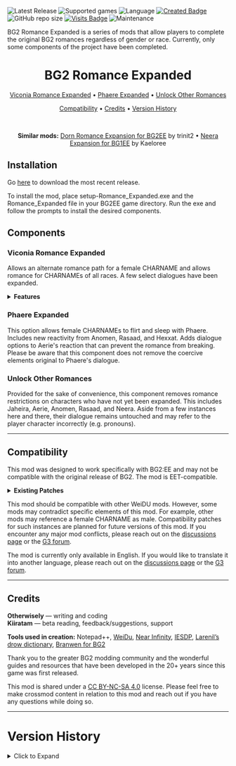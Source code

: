 ![Latest Release](https://img.shields.io/github/v/release/Otherwisely/BG2-Romance-Expanded?include_prereleases&color=darkred)
![Supported games](https://img.shields.io/static/v1?label=supported%20games&message=BG2%3AEE%20%7C%20EET&color=dodgerblue)
![Language](https://img.shields.io/static/v1?label=language&message=English&color=gold)
[![Created Badge](https://badges.pufler.dev/created/Otherwisely/BG2-Romance-Expanded)](https://badges.pufler.dev)
![GitHub repo size](https://img.shields.io/github/repo-size/Otherwisely/BG2-Romance-Expanded)
[![Visits Badge](https://badges.pufler.dev/visits/Otherwisely/BG2-Romance-Expanded?color=cyan)](https://badges.pufler.dev) 
![Maintenance](https://img.shields.io/static/v1?label=maintained%3F&message=yes&color=greenlight)

BG2 Romance Expanded is a series of mods that allow players to complete the original BG2 romances regardless of gender or race. Currently, only some components of the project have been completed.

<h1 align="center">BG2 Romance Expanded</h1>
<p align="center"> <a href=https://github.com/Otherwisely/BG2-Romance-Expanded#viconia-romance-expanded>Viconia Romance Expanded</a> • <a href=https://github.com/Otherwisely/BG2-Romance-Expanded#phaere-expanded>Phaere Expanded</a> • <a href=https://github.com/Otherwisely/BG2-Romance-Expanded#unlock-other-romances>Unlock Other Romances</a></p>
 
<p align="center"><a href=https://github.com/Otherwisely/BG2-Romance-Expanded#compatibility>Compatibility</a> • <a href=https://github.com/Otherwisely/BG2-Romance-Expanded#credits>Credits</a> • <a href="https://github.com/Otherwisely/BG2-Romance-Expanded?tab=readme-ov-file#version-history">Version History</a></p><br>

<p align="center"><b>Similar mods:</b> <a href="https://github.com/trinit2/Bg2Dorn">Dorn Romance Expansion for BG2EE</a> by trinit2 • <a href="http://www.shsforums.net/files/file/1022-neera-expansion/">Neera Expansion for BG1EE</a> by Kaeloree</p>

## Installation
Go [here](https://github.com/Otherwisely/BG2-Romance-Expanded/releases/) to download the most recent release.

To install the mod, place setup-Romance_Expanded.exe and the Romance_Expanded file in your BG2EE game directory. Run the exe and follow the prompts to install the desired components.

## Components
### Viconia Romance Expanded
Allows an alternate romance path for a female CHARNAME and allows romance for CHARNAMEs of all races. A few select dialogues have been expanded.

<details><summary><b>Features</b></summary>
<ul>
  <li>F/F Romance that does not require sexual acts, making it ace-friendly.</li>
  <li>New romance conflicts and interjections for Anomen, Rasaad, and Hexxat.</li>
  <li>Existing romance conflicts were written or modified to support same-sex romances with Anomen, Rasaad, Jaheira, and Aerie.</li>
  <li>Improved and expanded dialogue for both genders.</li>
    <ul>
    <li>LT7: Viconia’s compliment is reflective of CHARNAME’s stats.</li>
    <li>LT13: The events of SOD are acknowledged. The player may also have a more personalized discussion of how Viconia views CHARNAME’s race. Relatedly, LT31 has Viconia say she "likely" worshipped Lolth longer than CHARNAME has been alive in order to account for longer-lived races.</li>
    <li>LT33: The dialogue option stating that Viconia mentioned her brother will only appear if she actually mentioned her brother.</li>
    <li>LT37: Dialogue referencing Viconia's story about the baby will change to reflect if she actually told the story.</li>
    <li>LT55: CHARNAME can share more specific coming-of-age moments with Viconia. Imoen may interject if present.</li>
    <li>LT57: Viconia’s dialogue will reflect the current state of the plot, including whether or not Imoen has been rescued and if Bodhi is still alive.</li>
    <li>LT59: When discussing the future, the player can now bring up their stronghold (if any) and Viconia will react accordingly.</li>
    <li>Romance support for all races (with a few special changes for a half-elf).</li></ul>
  <li>A few minor grammar, spelling, and miscellaneous corrections.</li>
</ul></details>

### Phaere Expanded
This option allows female CHARNAMEs to flirt and sleep with Phaere. Includes new reactivity from Anomen, Rasaad, and Hexxat. Adds dialogue options to Aerie's reaction that can prevent the romance from breaking. Please be aware that this component does not remove the coercive elements original to Phaere's dialogue.

### Unlock Other Romances
Provided for the sake of convenience, this component removes romance restrictions on characters who have not yet been expanded. This includes Jaheira, Aerie, Anomen, Rasaad, and Neera. Aside from a few instances here and there, their dialogue remains untouched and may refer to the player character incorrectly (e.g. pronouns).

***

## Compatibility
This mod was designed to work specifically with BG2:EE and may not be compatible with the original release of BG2. The mod is EET-compatible.

<details><summary><b>Existing Patches</b></summary>
 The following mods have had patches built into Romance Expanded. To take advantage of these patches, install Romance Expanded <i>after</i> the mods listed below.
 <ul><li><a href="https://downloads.weaselmods.net/download/will-of-the-wisps/">Will of the Wisps</a>: Shaman stronghold can be discussed in LT59.</li>
  <li><a href="https://www.pocketplane.net/unfinished-business/">Unfinished Business</a>: If using the Pai'na component, Viconia may address Pai'na more politely.</li>
  <li><a href="http://www.shsforums.net/forum/555-viconia-friendship/">Viconia Friendship</a>: Viconia's friendship path will no longer start during an F/F romance. It will instead start after a breakup, as intended. This prevents duplicate dialogues from triggering.</li>
  <li><a href="http://www.shsforums.net/forum/530-iep-extended-banters/">IEP Extended Banters</a>: The Korgan-Viconia banter now reflects whether Viconia is in a relationship with a female character. Two Jaheira-Viconia banters may change if Viconia has promised to be more respectful of half-elves.</li>
 </ul></ul></details>

This mod should be compatible with other WeiDU mods. However, some mods may contradict specific elements of this mod. For example, other mods may reference a female CHARNAME as male. Compatibility patches for such instances are planned for future versions of this mod. If you encounter any major mod conflicts, please reach out on the [discussions page](https://github.com/Otherwisely/BG2-Romance-Expanded/discussions) or the [G3 forum](https://www.gibberlings3.net/forums/topic/37854-viconia-romance-expanded-for-bg2ee-phaere-expanded/).

The mod is currently only available in English. If you would like to translate it into another language, please reach out on the [discussions page](https://github.com/Otherwisely/BG2-Romance-Expanded/discussions) or the [G3 forum](https://www.gibberlings3.net/forums/topic/37854-viconia-romance-expanded-for-bg2ee-phaere-expanded/).

***

## Credits
<b>Otherwisely</b> — writing and coding<br>
<b>Kiiratam</b> — beta reading, feedback/suggestions, support

<b>Tools used in creation:</b> Notepad++, [WeiDu](https://weidu.org/main.html#weidu), [Near Infinity](https://github.com/NearInfinityBrowser/NearInfinity/wiki), [IESDP](https://gibberlings3.github.io/iesdp/index.htm), [Larenil’s drow dictionary](https://tuelean.redbrick.dcu.ie/Junk/Drow-Dictionary.pdf), [Branwen for BG2](https://github.com/Pocket-Plane-Group/Branwen_for_BGII)

Thank you to the greater BG2 modding community and the wonderful guides and resources that have been developed in the 20+ years since this game was first released.

This mod is shared under a <a href="https://creativecommons.org/licenses/by-nc-sa/4.0/">CC BY-NC-SA 4.0</a> license. Please feel free to make crossmod content in relation to this mod and reach out if you have any questions while doing so.

***

# Version History
<details><summary>Click to Expand</summary>
 <b>v1.0.3</b> - fixed a handful of gender tags
 
 <b>v1.0.2</b>
<ul><li>Compatibility patch for IEP Banters</li>
<li>Immutability/encapsulation added to mod</li>
<li>EET compatibility</li></ul>

<b>v1.0.1</b>
<ul>
  <li>english tra files completed</li>
  <li>mod compatibility</li><ul>
  <li>Will of the Wisps: Shaman stronghold can be discussed in LT59.</li>
  <li>Unfinished Business: If using the Pai'na component, Viconia may address Pai'na more politely.</li>
  <li>Viconia Friendship: Viconia's friendship path will no longer start during an F/F romance. It will instead start after a breakup, as intended.</li></ul></ul>

<b>v1.0.0</b> - release</details>
